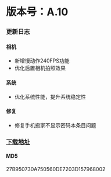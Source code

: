 # 版本号：A.10
### 更新日志
#### 相机
- 新增慢动作240FPS功能
- 优化后置相机拍照效果
#### 系统
- 优化系统性能，提升系统稳定性
#### 修复
- 修复手机搬家不显示密码本条目问题
### [下载地址](https://download.c.realme.com/osupdate/RMX2175_11_OTA_0100_all_oYotx6b0NT8Z.ozip)

#### MD5
27B950730A750560DE7203D157968002
